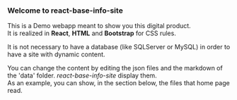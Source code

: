 ### Welcome to **react-base-info-site**  
This is a Demo webapp meant to show you this digital product.  
It is realized in **React**, **HTML** and **Bootstrap** for CSS rules.  
  
It is not necessary to have a database (like SQLServer or MySQL) in order to have a site with dynamic content.  
  
You can change the content by editing the json files and the markdown of the 'data' folder. *react-base-info-site* display them.  
As an example, you can show, in the section below, the files that home page read.
